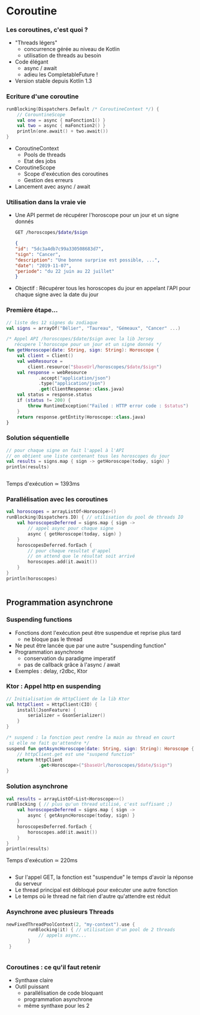 # Coroutine


### Les coroutines, c'est quoi ?

* "Threads légers"
    * concurrence gérée au niveau de Kotlin
    * utilisation de threads au besoin
* Code élégant<!-- .element: class="fragment" -->
    * async / await
    * adieu les CompletableFuture !
* Version stable depuis Kotlin 1.3<!-- .element: class="fragment" -->


### Ecriture d'une coroutine

```kotlin
runBlocking(Dispatchers.Default /* CoroutineContext */) {
    // CorountineScope
    val one = async { maFonction1() }
    val two = async { maFonction2() }
    println(one.await() + two.await())
}
```
* CoroutineContext
    * Pools de threads
    * Etat des jobs
* CoroutineScope
    * Scope d'exécution des coroutines
    * Gestion des erreurs
* Lancement avec async / await


### Utilisation dans la vraie vie

* Une API permet de récupérer l'horoscope pour un jour et un signe donnés
    ```sh
    GET /horoscopes/$date/$sign
    ```
    <!-- .element: class="fragment" -->
    ```JSON
    {
    "id": "5dc3a4db7c99a330508683d7",
    "sign": "Cancer",
    "description": "Une bonne surprise est possible, ...",
    "date": "2019-11-07",
    "periode": "du 22 juin au 22 juillet"
    }
    ```
<!-- .element: class="fragment" -->
* Objectif : Récupérer tous les horoscopes du jour en appelant l'API pour chaque signe avec la date du jour<!-- .element: class="fragment" style="color: #e73e01" -->


### Première étape...

```kotlin
// liste des 12 signes du zodiaque
val signs = arrayOf("Bélier", "Taureau", "Gémeaux", "Cancer" ...)
```

```kotlin
/* Appel API /horoscopes/$date/$sign avec la lib Jersey
   récupere l'horoscope pour un jour et un signe donnés */
fun getHoroscope(date: String, sign: String): Horoscope {
    val client = Client()
    val webResource = 
        client.resource("$baseUrl/horoscopes/$date/$sign")
    val response = webResource
            .accept("application/json")
            .type("application/json")
            .get(ClientResponse::class.java)
    val status = response.status
    if (status != 200) {
        throw RuntimeException("Failed : HTTP error code : $status")
    }
    return response.getEntity(Horoscope::class.java)
}
```


### Solution séquentielle
```kotlin 
// pour chaque signe on fait l'appel à l'API
// on obtient une liste contenant tous les horoscopes du jour  
val results = signs.map { sign -> getHoroscope(today, sign) }
println(results)
```

<img data-src="/lib/img/synchrone_way.png" style="border: none"><!-- .element: class="fragment" -->

Temps d'exécution ≃ 1393ms<!-- .element: class="fragment" -->


### Parallélisation avec les coroutines

```kotlin
val horoscopes = arrayListOf<Horoscope>()
runBlocking(Dispatchers.IO) { // utilisation du pool de threads IO
    val horoscopesDeferred = signs.map { sign ->
        // appel async pour chaque signe
        async { getHoroscope(today, sign) }
    }
    horoscopesDeferred.forEach {
        // pour chaque resultat d'appel
        // on attend que le résultat soit arrivé
        horoscopes.add(it.await())
    }
}
println(horoscopes)
```
<img data-src="/lib/img/parallel_way.png" style="border: none"><!-- .element: class="fragment" -->


## Programmation asynchrone


### Suspending functions

* Fonctions dont l'exécution peut être suspendue et reprise plus tard
    * ne bloque pas le thread
* Ne peut être lancée que par une autre "suspending function"<!-- .element: class="fragment" -->
* Programmation asynchrone<!-- .element: class="fragment" -->
    * conservation du paradigme imperatif
    * pas de callback grâce à l'async / await
* Exemples : delay, r2dbc, Ktor<!-- .element: class="fragment" -->


### Ktor : Appel http en suspending
```kotlin
// Initialisation de HttpClient de la lib Ktor
val httpClient = HttpClient(CIO) {
    install(JsonFeature) {
        serializer = GsonSerializer()
    }
}
```

```kotlin
/* suspend : la fonction peut rendre la main au thread en court
 si elle ne fait qu'attendre */
suspend fun getAsyncHoroscope(date: String, sign: String): Horoscope {
    // httpClient.get est une "suspend function"
    return httpClient
            .get<Horoscope>("$baseUrl/horoscopes/$date/$sign")
}
```


### Solution asynchrone
```kotlin
val results = arrayListOf<List<Horoscope>>()
runBlocking { // plus qu'un thread utilisé, c'est suffisant ;)
    val horoscopesDeferred = signs.map { sign ->
        async { getAsyncHoroscope(today, sign) }
    }
    horoscopesDeferred.forEach {
        horoscopes.add(it.await())
    }
}
println(results)
```

Temps d'exécution ≃ 220ms<!-- .element: class="fragment" -->


<img data-src="/lib/img/asynchrone.png" style="border: none">

* Sur l'appel GET, la fonction est "suspendue" le temps d'avoir la réponse du serveur
* Le thread principal est débloqué pour exécuter une autre fonction
* Le temps où le thread ne fait rien d'autre qu'attendre est réduit


### Asynchrone avec plusieurs Threads

```kotlin
newFixedThreadPoolContext(2, "my-context").use {
        runBlocking(it) { // utilisation d'un pool de 2 threads
            // appels async...      
        }
 }
```
<img data-src="/lib/img/asynchrone_pool.png" style="border: none"><!-- .element: class="fragment" -->


### Coroutines : ce qu'il faut retenir

* Synthaxe claire
* Outil puissant<!-- .element: class="fragment" -->
    * parallélisation de code bloquant
    * programmation asynchrone
    * même synthaxe pour les 2
